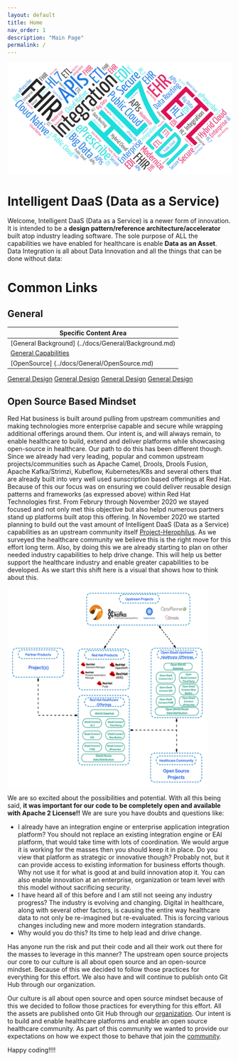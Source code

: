 ```yaml
---
layout: default
title: Home
nav_order: 1
description: "Main Page"
permalink: /
---
```


![title](../images/iDAAS-Web-WordCloud.png)
# Intelligent DaaS (Data as a Service)

Welcome, Intelligent DaaS (Data as a Service) is a newer form of innovation. It is intended to be a <b> design pattern/reference architecture/accelerator </b> built atop industry leading software. The sole purpose of ALL the capabilities we have enabled for healthcare is enable <b> Data as an Asset</b>. 
Data Integration is all about Data Innovation and all the things that can be done without data:

# Common Links

## General 

| Specific Content Area  |
| ------------- |
|[General Background] (../docs/General/Background.md)|
|[General Capabilities](../docs/General/Capabilities.md)|
|[OpenSource] (../docs/General/OpenSource.md)|
[General Design](../docs/General/Capabilities.md)
[General Design](../docs/General/Capabilities.md)
[General Design](../docs/General/Capabilities.md)
[General Design](../docs/General/Capabilities.md)



## Open Source Based Mindset

Red Hat business is built around pulling from upstream communities and making technologies more enterprise capable and secure while wrapping additional offerings around them. Our intent is, and will always remain, to enable healthcare to build, extend and deliver platforms while showcasing open-source in healthcare. Our path to do this has been different though. Since we already had very leading, popular and common upstream projects/communities such as Apache Camel, Drools, Drools Fusion, Apache Kafka/Strimzi, Kubeflow, Kubernetes/K8s and several others that are already built into very well used sunscription based offerings at Red Hat. Because of this our focus was on ensuring we could deliver reusable design patterns and frameworks (as expressed above) within Red Hat Technologies first. From Februry through November 2020 we stayed focused and not only met this objective but also helpd numerous partners stand up platforms built atop this offering. In November 2020 we started planning to build out the vast amount of Intelligent DaaS (Data as a Service) capabilities as an upstream community itself
<a href="https://github.com/Project-Herophilus" target="_blank">Project-Herophilus</a>. As we surveyed the healthcare community we believe this is the right move for this effort long term. Also, by doing this we are already starting to plan on other needed industry capabilities to help drive change. This will help us better support the healthcare industry and enable greater capabilities to be developed. As we start this shift here is a visual that shows how to think about this.

<img src="iDAASPlatform-Visuals-iDAASUpstream.png" alt="Upstream" width="450" height="450" align="center"/>

We are so excited about the possibilities and potential. With all this being said, <b>it was important for our code to be completely open and available with Apache 2 License!!</b>
We are sure you have doubts and questions like:           

* I already have an integration engine or enterprise application integration platform? You should not replace an existing integration engine or EAI platform, that would take time with lots of coordination. We would argue it is working for the masses then you should keep it in place. Do you view that platform as strategic or innovative though? Probably not, but it can provide access to existing information for business efforts though. Why not use it for what is good at and build innovation atop it. You can also enable innovation at an enterprise, organization or team level with this model without sacrificing security.
* I have heard all of this before and I am still not seeing any industry progress? The industry is evolving and changing. Digital in healthcare, along with several other factors, is causing the entire way healthcare data to not only be re-imagined but re-evaluated. This is forcing various changes including
  new and more modern integration standards.
* Why would you do this? Its time to help lead and drive change.

Has anyone run the risk and put their code and all their work out there for the masses to leverage in this manner? The upstream open source projects our core to our culture is all about open source and an open-source mindset. Because of this we decided to follow those practices for everything for this effort. We also have and will continue to publish onto Git Hub through our organization.

Our culture is all about open source and open source mindset because of this we decided to follow those practices for everything for this effort. All the assets are published onto Git Hub through our <a href="https://github.com/RedHat-Healthcare/" target="_blank"> organization</a>. Our intent is to build and enable healthcare platforms and enable an open source healthcare community. As part of this community we wanted to provide our expectations on how we expect those to behave that join the <a href="/home/CodeOfConduct" target="_blank">community</a>. 

Happy coding!!!!
